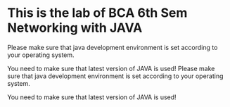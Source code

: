 # This is the lab of BCA 6th Sem Networking with JAVA

Please make sure that java development environment is set according to your operating system.

You need to make sure that latest version of JAVA is used!
Please make sure that java development environment is set according to your operating system.

You need to make sure that latest version of JAVA is used!
